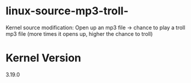 # linux-source-mp3-troll-
Kernel source modification: Open up an mp3 file -> chance to play a troll mp3 file (more times it opens up, higher the chance to troll)

# Kernel Version 
3.19.0
